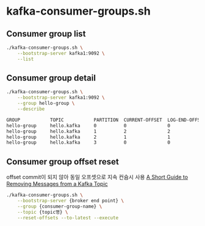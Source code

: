 
# kafka-consumer-groups.sh

## Consumer group list

```bash
./kafka-consumer-groups.sh \
    --bootstrap-server kafka1:9092 \
    --list
```

## Consumer group detail

```bash
./kafka-consumer-groups.sh \
    --bootstrap-server kafka1:9092 \
    --group hello-group \
    --describe

GROUP           TOPIC           PARTITION  CURRENT-OFFSET  LOG-END-OFFSET  LAG             CONSUMER-ID     HOST            CLIENT-ID
hello-group     hello.kafka     0          0               0               0               -               -               -
hello-group     hello.kafka     1          2               2               0               -               -               -
hello-group     hello.kafka     2          1               1               0               -               -               -
hello-group     hello.kafka     3          0               0               0               -               -               -
```

## Consumer group offset reset

offset commit이 되지 않아 동일 오프셋으로 지속 컨슘시 사용
[A Short Guide to Removing Messages from a Kafka Topic](https://www.oak-tree.tech/blog/kafka-admin-remove-messages)

```bash
./kafka-consumer-groups.sh \
    --bootstrap-server {broker end point} \
    --group {consumer-group-name} \
    --topic {topic명} \
    --reset-offsets --to-latest --execute
```
